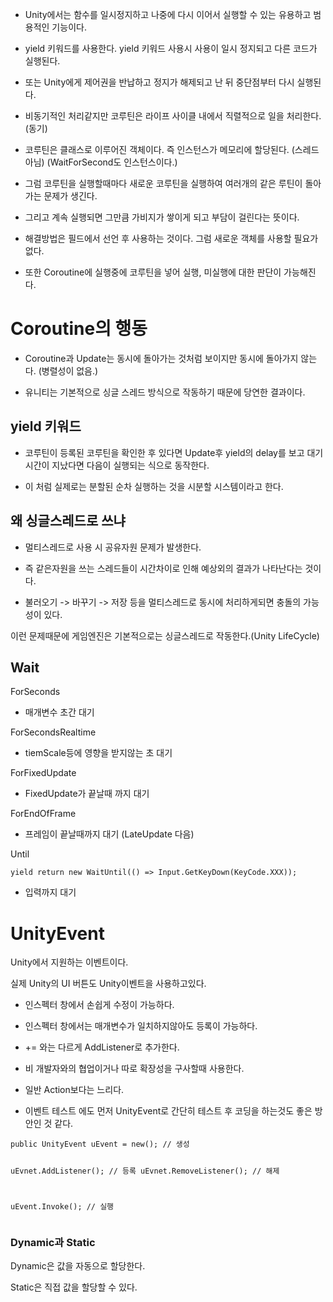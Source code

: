 <ul>
<li><p>Unity에서는 함수를 일시정지하고 나중에 다시 이어서 실행할 수 있는 유용하고 범용적인 기능이다.</p>
</li>
<li><p>yield 키워드를 사용한다. yield 키워드 사용시 사용이 일시 정지되고 다른 코드가 실행된다.</p>
</li>
<li><p>또는 Unity에게 제어권을 반납하고 정지가 해제되고 난 뒤 중단점부터 다시 실행된다.</p>
</li>
<li><p>비동기적인 처리같지만 코루틴은 라이프 사이클 내에서 직렬적으로 일을 처리한다. (동기)</p>
</li>
</ul>
<ul>
<li><p>코루틴은 클래스로 이루어진 객체이다. 즉 인스턴스가 메모리에 할당된다. (스레드 아님)
(WaitForSecond도 인스턴스이다.)</p>
</li>
<li><p>그럼 코루틴을 실행할때마다 새로운 코루틴을 실행하여 여러개의 같은 루틴이 돌아가는 문제가 생긴다.</p>
</li>
<li><p>그리고 계속 실행되면 그만큼 가비지가 쌓이게 되고 부담이 걸린다는 뜻이다.</p>
</li>
<li><p>해결방법은 필드에서 선언 후 사용하는 것이다. 그럼 새로운 객체를 사용할 필요가 없다.</p>
</li>
<li><p>또한 Coroutine에 실행중에 코루틴을 넣어 실행, 미실행에 대한 판단이 가능해진다.</p>
</li>
</ul>
<h1 id="coroutine의-행동">Coroutine의 행동</h1>
<ul>
<li><p>Coroutine과 Update는 동시에 돌아가는 것처럼 보이지만 동시에 돌아가지 않는다. (병렬성이 없음.)</p>
</li>
<li><p>유니티는 기본적으로 싱글 스레드 방식으로 작동하기 때문에 당연한 결과이다.</p>
</li>
</ul>
<h2 id="yield-키워드">yield 키워드</h2>
<ul>
<li><p>코루틴이 등록된 코루틴을 확인한 후 있다면 Update후 yield의 delay를 보고 대기시간이 지났다면 다음이 실행되는 식으로 동작한다.</p>
</li>
<li><p>이 처럼 실제로는 분할된 순차 실행하는 것을 시분할 시스템이라고 한다.</p>
</li>
</ul>
<h2 id="왜-싱글스레드로-쓰냐">왜 싱글스레드로 쓰냐</h2>
<ul>
<li><p>멀티스레드로 사용 시 공유자원 문제가 발생한다.</p>
</li>
<li><p>즉 같은자원을 쓰는 스레드들이 시간차이로 인해 예상외의 결과가 나타난다는 것이다.</p>
</li>
<li><p>불러오기 -&gt; 바꾸기 -&gt; 저장 등을 멀티스레드로 동시에 처리하게되면 충돌의 가능성이 있다.</p>
</li>
</ul>
<p>이런 문제때문에 게임엔진은 기본적으로는 싱글스레드로 작동한다.(Unity LifeCycle)</p>
<h2 id="wait">Wait</h2>
<p>ForSeconds</p>
<ul>
<li>매개변수 초간 대기</li>
</ul>
<p>ForSecondsRealtime</p>
<ul>
<li>tiemScale등에 영향을 받지않는 초 대기</li>
</ul>
<p>ForFixedUpdate</p>
<ul>
<li>FixedUpdate가 끝날때 까지 대기</li>
</ul>
<p>ForEndOfFrame</p>
<ul>
<li>프레임이 끝날때까지 대기 (LateUpdate 다음)</li>
</ul>
<p>Until</p>
<pre><code class="language-cs">yield return new WaitUntil(() =&gt; Input.GetKeyDown(KeyCode.XXX));</code></pre>
<ul>
<li>입력까지 대기</li>
</ul>
<h1 id="unityevent">UnityEvent</h1>
<p>Unity에서 지원하는 이벤트이다.</p>
<p>실제 Unity의 UI 버튼도 Unity이벤트을 사용하고있다.</p>
<ul>
<li><p>인스펙터 창에서 손쉽게 수정이 가능하다.</p>
</li>
<li><p>인스펙터 창에서는 매개변수가 일치하지않아도 등록이 가능하다.</p>
</li>
<li><p>+= 와는 다르게 AddListener로 추가한다.</p>
</li>
<li><p>비 개발자와의 협업이거나 따로 확장성을 구사할때 사용한다.</p>
</li>
<li><p>일반 Action보다는 느리다.</p>
</li>
<li><p>이벤트 테스트 에도 먼저 UnityEvent로 간단히 테스트 후 코딩을 하는것도 좋은 방안인 것 같다.</p>
</li>
</ul>
<pre><code class="language-cs">public UnityEvent uEvent = new(); // 생성

uEvnet.AddListener(); // 등록
uEvnet.RemoveListener(); // 해제

uEvent.Invoke(); // 실행</code></pre>
<h3 id="dynamic과-static">Dynamic과 Static</h3>
<p>Dynamic은 값을 자동으로 할당한다.</p>
<p>Static은 직접 값을 할당할 수 있다.</p>